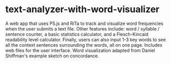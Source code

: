 # text-analyzer-with-word-visualizer
A web app that uses P5.js and RiTa to track and visualize word frequencies when the user submits a text file. Other features include: word / syllable / sentence counter, a basic statistics calculator, and a Flesch-Kincaid readability level calculator. Finally, users can also input 1-3 key words to see all the context sentences surrounding the words, all on one page. Includes web files for the user interface. Word visualization adapted from Daniel Shiffman's example sketch on concordance. 
